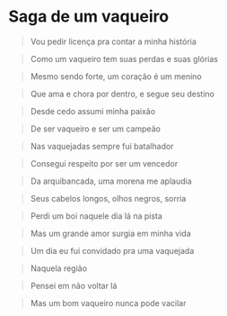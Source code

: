 # Saga de um vaqueiro

> Vou pedir licença pra contar a minha história

> Como um vaqueiro tem suas perdas e suas glórias

> Mesmo sendo forte, um coração é um menino

> Que ama e chora por dentro, e segue seu destino


> Desde cedo assumi minha paixão

> De ser vaqueiro e ser um campeão

> Nas vaquejadas sempre fui batalhador

> Consegui respeito por ser um vencedor


> Da arquibancada, uma morena me aplaudia

> Seus cabelos longos, olhos negros, sorria

> Perdi um boi naquele dia lá na pista

> Mas um grande amor surgia em minha vida




































> Um dia eu fui convidado pra uma vaquejada

> Naquela região

> Pensei em não voltar lá

> Mas um bom vaqueiro nunca pode vacilar






